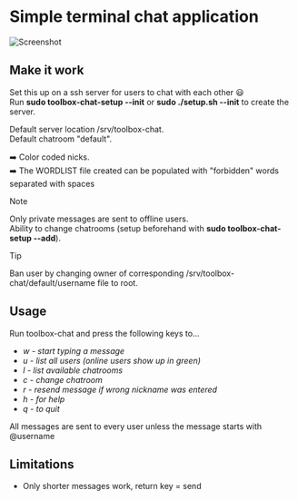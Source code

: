 # Simple terminal chat application
![Screenshot](https://github.com/william-andersson/chat/blob/main/Screenshot.png)

## Make it work

Set this up on a ssh server for users to chat with each other :smiley:<br>
Run **sudo toolbox-chat-setup --init** or **sudo ./setup.sh --init** to create the server.<br>

Default server location /srv/toolbox-chat.<br>
Default chatroom "default".<br>

:arrow_right: Color coded nicks.<br>
:arrow_right: The WORDLIST file created can be populated with "forbidden" words separated with spaces<br>

> [!NOTE]
> Only private messages are sent to offline users.<br>
> Ability to change chatrooms (setup beforehand with **sudo toolbox-chat-setup --add**).<br>

>[!TIP]
> Ban user by changing owner of corresponding /srv/toolbox-chat/default/username file to root.

## Usage
Run toolbox-chat and press the following keys to...

* *w - start typing a message*
* *u - list all users (online users show up in green)*
* *l - list available chatrooms*
* *c - change chatroom*
* *r - resend message if wrong nickname was entered*
* *h - for help*
* *q - to quit*

All messages are sent to every user unless the message starts with @username<br>

## Limitations

- Only shorter messages work, return key = send
